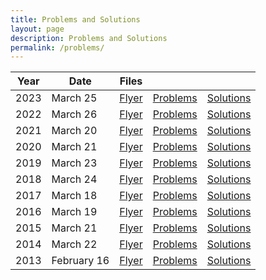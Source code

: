```yaml
---
title: Problems and Solutions
layout: page
description: Problems and Solutions
permalink: /problems/
---
```


| Year | Date | Files |  |  |
| --- | --- | --- | --- | --- |
| 2023 | March 25 | [Flyer](/doc/2023-umo-flyer.pdf) | [Problems](/doc/2023UtahMathOlympiad.pdf) | [Solutions](/doc/2023UtahMathOlympiadSolutions.pdf) |
| 2022 | March 26 | [Flyer](/doc/2022-umo-flyer.pdf) | [Problems](/doc/2022UtahMathOlympiad.pdf) | [Solutions](/doc/2022UtahMathOlympiadSolutions.pdf) |
| 2021 | March 20 | [Flyer](/doc/2021-umo-flyer.pdf) | [Problems](/doc/2021UtahMathOlympiad.pdf) | [Solutions](/doc/2021UtahMathOlympiadSolutions.pdf) |
| 2020 | March 21 | [Flyer](/doc/2020-umo-flyer.pdf) | [Problems](/doc/2020UtahMathOlympiad.pdf) | [Solutions](/doc/2020UtahMathOlympiadSolutions.pdf) |
| 2019 | March 23 | [Flyer](/doc/2019-umo-flyer.pdf) | [Problems](/doc/2019UtahMathOlympiad.pdf) | [Solutions](/doc/2019UtahMathOlympiadSolutions.pdf) |
| 2018 | March 24 | [Flyer](/doc/2018-umo-flyer.pdf) | [Problems](/doc/2018UtahMathOlympiad.pdf) | [Solutions](/doc/2018UtahMathOlympiadSolutions.pdf) |
| 2017 | March 18 | [Flyer](/doc/2017-umo-flyer.pdf) | [Problems](/doc/2017UtahMathOlympiad.pdf) | [Solutions](/doc/2017UtahMathOlympiadSolutions.pdf) |
| 2016 | March 19 | [Flyer](/doc/2016-umo-flyer.pdf) | [Problems](/doc/2016UtahMathOlympiad.pdf) | [Solutions](/doc/2016UtahMathOlympiadSolutions.pdf) |
| 2015 | March 21 | [Flyer](/doc/2015-umo-flyer.pdf) | [Problems](/doc/2015UtahMathOlympiad.pdf) | [Solutions](/doc/2015UtahMathOlympiadSolutions.pdf) |
| 2014 | March 22 | [Flyer](/doc/2014-umo-flyer.pdf) | [Problems](/doc/2014UtahMathOlympiad.pdf) | [Solutions](/doc/2014UtahMathOlympiadSolutions.pdf) |
| 2013 | February 16 | [Flyer](/doc/2013-umo-flyer.pdf) | [Problems](/doc/2013UtahMathOlympiad.pdf) | [Solutions](/doc/2013UtahMathOlympiadSolutions.pdf) |
